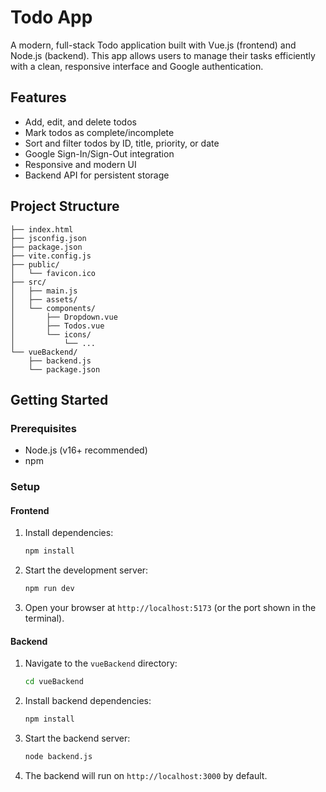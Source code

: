 # Todo App

A modern, full-stack Todo application built with Vue.js (frontend) and Node.js (backend). This app allows users to manage their tasks efficiently with a clean, responsive interface and Google authentication.

## Features

- Add, edit, and delete todos
- Mark todos as complete/incomplete
- Sort and filter todos by ID, title, priority, or date
- Google Sign-In/Sign-Out integration
- Responsive and modern UI
- Backend API for persistent storage

## Project Structure

```
├── index.html
├── jsconfig.json
├── package.json
├── vite.config.js
├── public/
│   └── favicon.ico
├── src/
│   ├── main.js
│   ├── assets/
│   └── components/
│       ├── Dropdown.vue
│       ├── Todos.vue
│       └── icons/
│           └── ...
└── vueBackend/
    ├── backend.js
    └── package.json
```

## Getting Started

### Prerequisites
- Node.js (v16+ recommended)
- npm

### Setup

#### Frontend
1. Install dependencies:
   ```bash
   npm install
   ```
2. Start the development server:
   ```bash
   npm run dev
   ```
3. Open your browser at `http://localhost:5173` (or the port shown in the terminal).

#### Backend
1. Navigate to the `vueBackend` directory:
   ```bash
   cd vueBackend
   ```
2. Install backend dependencies:
   ```bash
   npm install
   ```
3. Start the backend server:
   ```bash
   node backend.js
   ```
4. The backend will run on `http://localhost:3000` by default.

